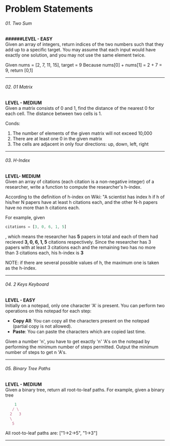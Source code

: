 # Problem Statements


###### 01. Two Sum 
**######LEVEL - EASY**<br />
Given an array of integers, return indices of the two numbers such that they add up to a specific target. 
You may assume that each input would have exactly one solution, and you may not use the same element twice. 

Given nums = [2, 7, 11, 15], target = 9
Because nums[0] + nums[1] = 2 + 7 = 9,
return [0,1]

<hr />


###### 02. 01 Matrix
**LEVEL - MEDIUM**<br />
Given a matrix consists of 0 and 1, find the distance of the nearest 0 for each cell. 
The distance between two cells is 1. 

Conds: 
1. The number of elements of the given matrix will not exceed 10,000
2. There are at least one 0 in the given matrix 
3. The cells are adjacent in only four directions: up, down, left, right

<hr />

###### 03. H-Index
**LEVEL- MEDIUM**<br />
Given an array of citations (each citation is a non-negative integer) of a researcher, write a function to compute the researcher's h-index.

According to the definition of h-index on Wiki: "A scientist has index h if h of his/her N papers have at least h citations each, and the other N-h papers have no more than h citations each. 

For example, given 
```javascript
citations = [3, 0, 6, 1, 5]
```
, which means the researcher has **5** papers in total and each of them had recieved **3, 0, 6, 1, 5** citations respectively. Since the researcher has 3 papers with at least 3 citations each and the remaining two has no more than 3 citations each, his h-index is **3**

NOTE: if there are several possible values of h, the maximum one is taken as the h-index.

<hr />

###### 04.  2 Keys Keyboard
**LEVEL - EASY** <br />
Initially on a notepad, only one character 'A' is present. You can perform two operations on this notepad
for each step: 
* **Copy All**: You can copy all the characters present on the notepad (partial copy is not allowed).
* **Paste**: You can paste the characters which are copied last time.

Given a number 'n', you have to get exactly 'n' 'A's on the notepad by performing the minimum number of steps permitted. Output the minimum number of steps to get n 'A's.

<hr /> 

###### 05. Binary Tree Paths 
**LEVEL - MEDIUM** <br />
Given a binary tree, return all root-to-leaf paths. 
For example, given a binary tree 
``` javascript
    1
   / \
  2   3
  \
   5
``` 
All root-to-leaf paths are: 
["1->2->5", "1->3"]

<hr /> 
